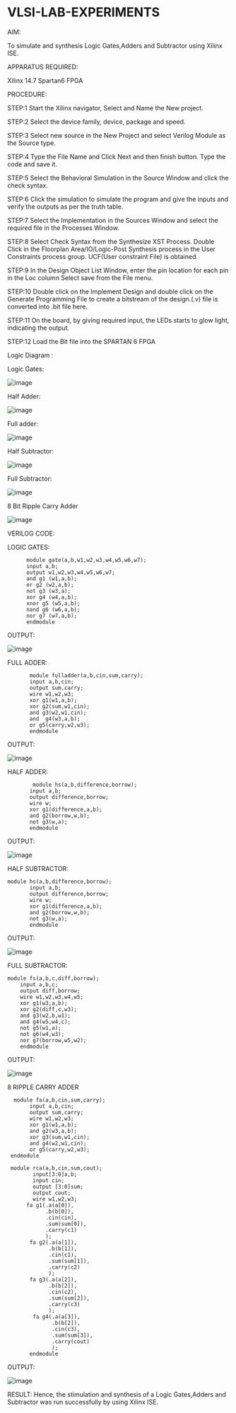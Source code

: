 # VLSI-LAB-EXPERIMENTS
AIM:  
    
To simulate and synthesis Logic Gates,Adders and Subtractor using Xilinx ISE.

APPARATUS REQUIRED:  

Xilinx 14.7 Spartan6 FPGA

PROCEDURE: 


STEP:1  Start the Xilinx navigator, Select and Name the New project. 


STEP:2  Select the device family, device, package and speed. 


STEP:3  Select new source in the New Project and select Verilog Module as the Source type. 


STEP:4  Type the File Name and Click Next and then finish button. Type the code and save it. 


STEP:5  Select the Behavioral Simulation in the Source Window and click the check syntax.


STEP:6  Click the simulation to simulate the program and give the inputs and verify the outputs as per the truth table. 


STEP:7  Select the Implementation in the Sources Window and select the required file in the Processes Window. 


STEP:8  Select Check Syntax from the Synthesize XST Process. Double Click in the Floorplan Area/IO/Logic-Post Synthesis process in the User Constraints process group. UCF(User constraint File) is obtained. 



STEP:9  In the Design Object List Window, enter the pin location for each pin in the Loc column Select save from the File menu. 



STEP:10  Double click on the Implement Design and double click on the Generate Programming File to create a bitstream of the design.(.v) file is converted into .bit file here. 



STEP:11  On the board, by giving required input, the LEDs starts to glow light, indicating the output.



STEP:12  Load the Bit file into the SPARTAN 6 FPGA


Logic Diagram :

Logic Gates:



![image](https://github.com/navaneethans/VLSI-LAB-EXPERIMENTS/assets/6987778/ee17970c-3ac9-4603-881b-88e2825f41a4)


Half Adder:



![image](https://github.com/navaneethans/VLSI-LAB-EXPERIMENTS/assets/6987778/0e1ecb96-0c25-4556-832b-aeeedfdfe7b9)


Full adder:



![image](https://github.com/navaneethans/VLSI-LAB-EXPERIMENTS/assets/6987778/9bb3964c-438f-469d-a3de-c1cca6f323fb)


Half Subtractor:



![image](https://github.com/navaneethans/VLSI-LAB-EXPERIMENTS/assets/6987778/731470b7-eb4e-49f8-8bb7-2994052a7184)



Full Subtractor:



![image](https://github.com/navaneethans/VLSI-LAB-EXPERIMENTS/assets/6987778/d66f874b-c1f2-44b3-a035-7149b56430c1)



8 Bit Ripple Carry Adder



![image](https://github.com/navaneethans/VLSI-LAB-EXPERIMENTS/assets/6987778/7385a408-40a5-4203-8050-b72818622d79)



VERILOG CODE:

LOGIC GATES:
~~~
      module gate(a,b,w1,w2,w3,w4,w5,w6,w7);
      input a,b;
      output w1,w2,w3,w4,w5,w6,w7;
      and g1 (w1,a,b);
      or g2 (w2,a,b);
      not g3 (w3,a);
      xor g4 (w4,a,b);
      xnor g5 (w5,a,b);
      nand g6 (w6,a,b);
      nor g7 (w7,a,b);
      endmodule
~~~
OUTPUT:


![image](https://github.com/thrishag/VLSI-LAB-EXP-1/assets/98105360/4a6fc716-61a1-407f-9b0f-05d3a22665d2)

FULL ADDER:
~~~
       module fulladder(a,b,cin,sum,carry);
       input a,b,cin;
       output sum,carry;
       wire w1,w2,w3;
       xor g1(w1,a,b);
       xor g2(sum,w1,cin);
       and g3(w2,w1,cin);
       and  g4(w3,a,b);
       or g5(carry,w2,w3);
       endmodule
~~~





OUTPUT:


![image](https://github.com/thrishag/VLSI-LAB-EXP-1/assets/98105360/a3d55d7b-7e85-4547-a15a-695b827f09ee)


HALF ADDER:
~~~
        module hs(a,b,difference,borrow);
       input a,b;
       output difference,borrow;
       wire w;
       xor g1(difference,a,b);
       and g2(borrow,w,b);
       not g3(w,a);
       endmodule
~~~


OUTPUT:



![image](https://github.com/thrishag/VLSI-LAB-EXP-1/assets/98105360/1aa23c74-d08b-468a-a9b7-89c5131bd9c2)

HALF SUBTRACTOR:
~~~
module hs(a,b,difference,borrow);
       input a,b;
       output difference,borrow;
       wire w;
       xor g1(difference,a,b);
       and g2(borrow,w,b);
       not g3(w,a);
       endmodule
~~~



OUTPUT:


![image](https://github.com/thrishag/VLSI-LAB-EXP-1/assets/98105360/e4b540f1-8c08-4659-97fc-ccd1a304a8cb)

FULL SUBTRACTOR:
~~~
module fs(a,b,c,diff,borrow);
    input a,b,c;
    output diff,borrow;
    wire w1,w2,w3,w4,w5;
    xor g1(w3,a,b);
    xor g2(diff,c,w3);
    and g3(w2,b,w1);
    and g4(w5,w4,c);
    not g5(w1,a);
    not g6(w4,w3);
    nor g7(borrow,w5,w2);
    endmodule   
~~~


OUTPUT:



![image](https://github.com/thrishag/VLSI-LAB-EXP-1/assets/98105360/8a59587e-a839-4b3c-95ac-ff40d1619829)

8 RIPPLE CARRY ADDER

~~~
  module fa(a,b,cin,sum,carry);
       input a,b,cin;
       output sum,carry;
       wire w1,w2,w3;
       xor g1(w1,a,b);
       and g2(w3,a,b);
       xor g3(sum,w1,cin);
       and g4(w2,w1,cin);
       or g5(carry,w2,w3);
 endmodule
 
 module rca(a,b,cin,sum,cout);
        input[3:0]a,b;
        input cin;
        output [3:0]sum;
        output cout;
        wire w1,w2,w3;
      fa g1(.a(a[0]),
            .b(b[0]),
            .cin(cin),
            .sum(sum[0]),
            .carry(c1)
            );
       fa g2(.a(a[1]),
             .b(b[1]),
             .cin(c1),
             .sum(sum[1]),
             .carry(c2)
             );
       fa g3(.a(a[2]),
             .b(b[2]),
             .cin(c2),
             .sum(sum[2]),
             .carry(c3)
             );
        fa g4(.a(a[3]),
              .b(b[2]),
              .cin(c3),
              .sum(sum[3]),
              .carry(cout)
              );
       endmodule
~~~


OUTPUT:



![image](https://github.com/thrishag/VLSI-LAB-EXP-1/assets/98105360/c5bfd9db-edc8-4037-8698-ffb09f654648)



RESULT:
       Hence, the stimulation and synthesis of a Logic Gates,Adders and Subtractor was run successfully by using Xilinx ISE.
